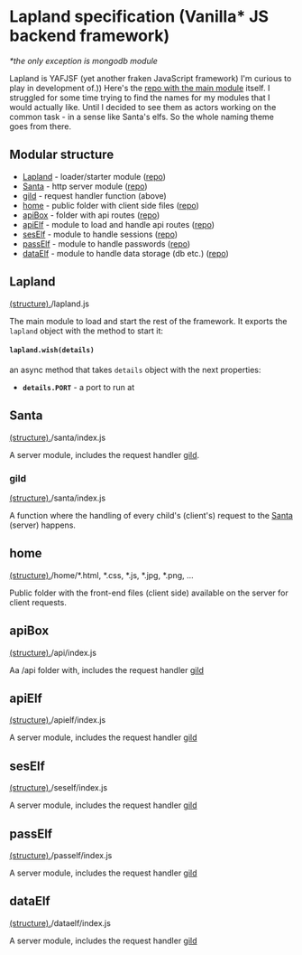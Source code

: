 # Lapland specification (Vanilla* JS backend framework) 
*\*the only exception is mongodb module*

Lapland is YAFJSF (yet another fraken JavaScript framework) I'm curious to play in development of.))
Here's the [repo with the main module](https://github.com/UniBreakfast/lapland) itself.
I struggled for some time trying to find the names for my modules that I would actually like. Until I decided to see them as actors working on the common task - in a sense like Santa's elfs. So the whole naming theme goes from there.

## Modular structure

* [Lapland](#lapland) - loader/starter module ([repo](#https://github.com/UniBreakfast/lapland))
* [Santa](#santa) - http server module ([repo](#https://github.com/UniBreakfast/santa))
* [gild](#gild) - request handler function (above)
* [home](#home) - public folder with client side files ([repo](#https://github.com/UniBreakfast/home))
* [apiBox](#apibox) - folder with api routes ([repo](#https://github.com/UniBreakfast/apibox))
* [apiElf](#apielf) - module to load and handle api routes ([repo](#https://github.com/UniBreakfast/apielf))
* [sesElf](#seself) - module to handle sessions ([repo](#https://github.com/UniBreakfast/seself))
* [passElf](#pasself) - module to handle passwords ([repo](#https://github.com/UniBreakfast/pasself))
* [dataElf](#dataelf) - module to handle data storage (db etc.) ([repo](#https://github.com/UniBreakfast/dataelf))

## Lapland
[(structure).](#modular-structure)/lapland.js

The main module to load and start the rest of the framework.
It exports the ```lapland``` object with the method to start it:

#### ```lapland.wish(details)```
an async method that takes ```details``` object with the next properties:

* **`details.PORT`** - a port to run at

## Santa
[(structure).](#modular-structure)/santa/index.js

A server module, includes the request handler [gild](#gild).

### gild
[(structure).](#modular-structure)/santa/index.js

A function where the handling of every child's (client's) request to the [Santa](#santa) (server) happens.

## home
[(structure).](#modular-structure)/home/*.html, *.css, *.js, *.jpg, *.png, ...

Public folder with the front-end files (client side) available on the server for client requests.

## apiBox
[(structure).](#modular-structure)/api/index.js

Aa /api folder with, includes the request handler [gild](#gild)

## apiElf
[(structure).](#modular-structure)/apielf/index.js

A server module, includes the request handler [gild](#gild)

## sesElf
[(structure).](#modular-structure)/seself/index.js

A server module, includes the request handler [gild](#gild)

## passElf
[(structure).](#modular-structure)/pasself/index.js

A server module, includes the request handler [gild](#gild)

## dataElf
[(structure).](#modular-structure)/dataelf/index.js

A server module, includes the request handler [gild](#gild)

